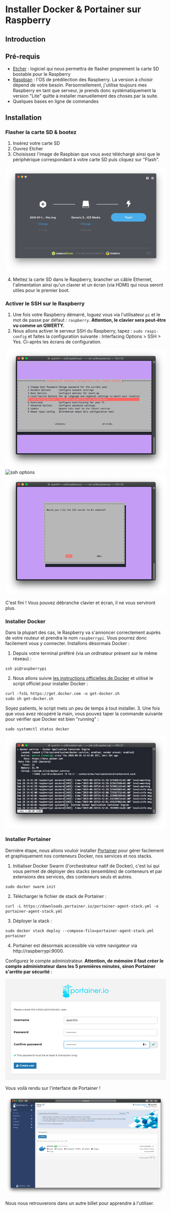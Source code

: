 
# Installer Docker & Portainer sur Raspberry

## Introduction

## Pré-requis
- [Etcher](https://www.balena.io/etcher/) : logiciel qui nous permettra de flasher proprement la carte SD bootable pour le Raspberry
- [Raspbian](https://www.raspberrypi.org/downloads/raspbian/) : l'OS de prédilection des Raspberry. La version à choisir dépend de votre besoin. Personnellement, j'utilise toujours mes Raspberry en tant que serveur, je prends donc systématiquement la version "Lite" quitte à installer manuellement des choses par la suite.
- Quelques bases en ligne de commandes
## Installation

### Flasher la carte SD & bootez
1. Insérez votre carte SD
2. Ouvrez Etcher
3. Choisissez l'image de Raspbian que vous avez téléchargé ainsi que le périphérique correspondant à votre carte SD puis cliquez sur "Flash".

![flash media](images/flash_media.png)

4. Mettez la carte SD dans le Raspberry, brancher un câble Ethernet, l'alimentation ainsi qu'un clavier et un écran (via HDMI) qui nous seront utiles pour le premier boot.

### Activer le SSH sur le Raspberry
1. Une fois votre Raspberry démarré, loguez vous via l'utilisateur `pi` et le mot de passe par défaut : `raspberry`. **Attention, le clavier sera peut-être vu comme un QWERTY.**
2. Nous allons activer le serveur SSH du Raspberry, tapez : `sudo raspi-config` et faites la configuration suivante : Interfacing Options > SSH > Yes. Ci-après les écrans de configuration.

![interfacing options](images/interfacing_options.png)
![ssh options](ssh_options.png)
![ssh enable](images/enable_ssh.png)

C'est fini ! Vous pouvez débranche clavier et écran, il ne vous serviront plus.
### Installer Docker
Dans la plupart des cas, le Raspberry va s'annoncer correctement auprès de votre routeur et prendra le nom `raspberrypi`. Vous pourrez donc facilement vous y connecter. Installons désormais Docker :
1. Depuis votre terminal préféré (via un ordinateur présent sur le même réseau) :
```
ssh pi@raspberrypi
```
2. Nous allons suivre [les instructions officielles de Docker](https://docs.docker.com/install/linux/docker-ce/debian/#install-using-the-convenience-script) et utilisé le script officiel pour installer Docker :
```
curl -fsSL https://get.docker.com -o get-docker.sh
sudo sh get-docker.sh
```
Soyez patients, le script mets un peu de temps à tout installer.
3. Une fois que vous avez récupéré la main, vous pouvez taper la commande suivante pour vérifier que Docker est bien "running" :
```
sudo systemctl status docker
```

![docker running](images/docker_running.png)

### Installer Portainer

Dernière étape, nous allons vouloir installer [Portainer](http://portainer.io) pour gérer facilement et graphiquement nos conteneurs Docker, nos services et nos stacks.
1. Initialiser Docker Swarm (l'orchestrateur natif de Docker), c'est lui qui vous permet de déployer des stacks (ensembles) de conteneurs et par extensions des services, des conteneurs seuls et autres.
```
sudo docker swarm init
```
2. Télécharger le fichier de stack de Portainer :
```
curl -L https://downloads.portainer.io/portainer-agent-stack.yml -o portainer-agent-stack.yml
```
3. Déployer la stack :
```
sudo docker stack deploy --compose-file=portainer-agent-stack.yml portainer
```
4. Portainer est désormais accessible via votre navigateur via http://raspberrypi:9000.

Configurez le compte administrateur. **Attention, de mémoire il faut créer le compte administrateur dans les 5 premières minutes, sinon Portainer s'arrête par sécurité** :

![portainer login](images/portainer_login.png)

Vous voilà rendu sur l'interface de Portainer !

![portainer ui](images/portainer_ui.png)

Nous nous retrouverons dans un autre billet pour apprendre à l'utiliser.
<!--stackedit_data:
eyJoaXN0b3J5IjpbMTc3MjMyODMyMiwxNzYyMTY5MDA1XX0=
-->